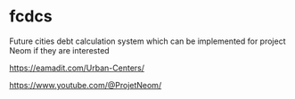 # fcdcs

Future cities debt calculation system which can be implemented for project Neom if they are interested

https://eamadit.com/Urban-Centers/

https://www.youtube.com/@ProjetNeom/
